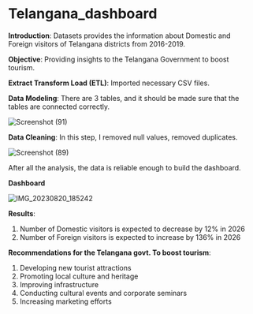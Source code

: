 # **Telangana_dashboard**

**Introduction**: Datasets provides the information about Domestic and Foreign visitors of Telangana districts from 2016-2019. 

**Objective**: Providing insights to the Telangana Government to boost tourism.

**Extract Transform Load (ETL)**: Imported necessary CSV files.

**Data Modeling**: There are 3 tables, and it should be made sure that the tables are connected correctly.

![Screenshot (91)](https://github.com/Anish127/Telangana_dashboard/assets/77845356/78e8f249-24c8-493d-929a-2c0b42e9510b)



**Data Cleaning**: In this step, I removed null values, removed duplicates.

![Screenshot (89)](https://github.com/Anish127/Telangana_dashboard/assets/77845356/8ef5226f-e69b-4048-be24-12ada5a91817)


After all the analysis, the data is reliable enough to build the dashboard.


**Dashboard**

![IMG_20230820_185242](https://github.com/Anish127/Telangana_dashboard/assets/77845356/ed82f227-c663-482d-adcb-85a209441ecc)

**Results**: 
1. Number of Domestic visitors is expected to decrease by 12% in 2026
2. Number of Foreign visitors is expected to increase by 136%  in 2026
 
 
  **Recommendations for the Telangana govt. To boost tourism**:
 
  1. Developing new tourist attractions
  2. Promoting local culture and heritage
  3. Improving infrastructure
  4. Conducting cultural events and corporate seminars
  5. Increasing marketing efforts








